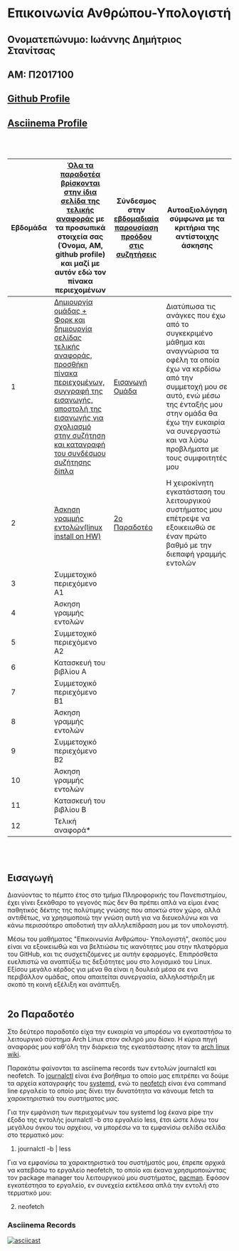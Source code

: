 # Επικοινωνία Ανθρώπου-Υπολογιστή

## Ονοματεπώνυμο: Ιωάννης Δημήτριος Στανίτσας
## ΑΜ: Π2017100
## [Github Profile](https://github.com/GiannisStan)
## [Asciinema Profile](https://asciinema.org/~2017100)
<br />
<br />


 Εβδομάδα | [Όλα τα παραδοτέα βρίσκονται στην ίδια σελίδα της τελικής αναφοράς](https://courses-ionio.github.io/help/deliverables/) με τα προσωπικά στοιχεία σας (Όνομα, ΑΜ, github profile) και μαζί με αυτόν εδώ τον πίνακα περιεχομένων | Σύνδεσμος στην [εβδομαδιαία παρουσίαση προόδου στις συζητήσεις](https://github.com/courses-ionio/help/discussions/categories/show-and-tell) | Αυτοαξιολόγηση σύμφωνα με τα κριτήρια της αντίστοιχης άσκησης |
| --- | --- | --- | --- |
| 1 |  [Δημιουργία ομάδας + Φορκ και δημιουργία σελίδας τελικής αναφοράς, προσθήκη πίνακα περιεχομένων, συγγραφή της εισαγωγής, αποστολή της εισαγωγής για σχολιασμό στην συζήτηση και καταγραφή του συνδέσμου συζήτησης δίπλα](#εισαγωγή)| [Εισαγωγή](https://github.com/courses-ionio/help/discussions/1631) <br> [Ομάδα](https://github.com/ContattoContare) | Διατύπωσα τις ανάγκες που έχω από το συγκεκριμένο μάθημα και αναγνώρισα τα οφέλη τα οποία έχω να κερδίσω από την συμμετοχή μου σε αυτό, ενώ μέσω της ένταξής μου στην ομάδα θα έχω την ευκαιρία να συνεργαστώ και να λύσω προβλήματα με τους συμφοιτητές μου |
| 2 | [Άσκηση γραμμής εντολών(linux install on HW)](#2ο-παραδοτέο) | [2ο Παραδοτέο](https://github.com/courses-ionio/help/discussions/1641#discussion-4573759) | Η χειροκίνητη εγκατάσταση του λειτουργικού συστήματος μου επέτρεψε να εξοικειωθώ σε έναν πρώτο βαθμό με την διεπαφή γραμμής εντολών |
| 3 | Συμμετοχικό περιεχόμενο A1 | | |
| 4 | Άσκηση γραμμής εντολών | | |
| 5 | Συμμετοχικό περιεχόμενο A2 | | |
| 6 | Κατασκευή του βιβλίου Α | | |
| 7 | Συμμετοχικό περιεχόμενο B1 | | |
| 8 | Άσκηση γραμμής εντολών | | |
| 9 | Συμμετοχικό περιεχόμενο B2 | | |
| 10 | Άσκηση γραμμής εντολών | | |
| 11 | Κατασκευή του βιβλίου Β | | |
| 12 | Τελική αναφορά* | | |
<br />
<br />


## Εισαγωγή
Διανύοντας το πέμπτο έτος στο τμήμα Πληροφορικής του Πανεπιστημίου, έχει γίνει ξεκάθαρο το γεγονός πώς δεν θα πρέπει απλά να 
είμαι ένας παθητικός δέκτης της πολύτιμης γνώσης που αποκτώ στον χώρο, αλλά αντιθέτως, να χρησιμοποιώ την γνώση αυτή για να διευκολύνω
και να κάνω περισσότερο αποδοτική την αλληλεπίδραση μου με τον υπολογιστή. 
<br />

Μέσω του μαθήματος "Επικοινωνία Ανθρώπου- Υπολογιστή", σκοπός μου είναι να εξοικειωθώ και να βελτιώσω τις ικανότητες μου στην πλατφόρμα 
του GitHub, και τις συσχετιζόμενες με αυτήν εφαρμογές. Επιπρόσθετα ευελπιστώ να αναπτύξω τις δεξιότητες μου στο λογισμικό του Linux. Εξίσου
μεγάλο κέρδος για μένα θα είναι η δουλειά μέσα σε ενα περιβάλλον ομάδας, οπου απαιτείται συνεργασία, αλληλοστήριξη με σκοπό τη κοινή εξέλιξη 
και ανάπτυξη.
<br />
<br />

## 2ο Παραδοτέο
Στο δεύτερο παραδοτέο είχα την ευκαιρία να μπορέσω να εγκαταστήσω το λειτουργικό σύστημα Arch Linux στον σκληρό μου δίσκο. 
Η κύρια πηγή αναφοράς μου καθ'όλη την διάρκεια της εγκατάστασης ηταν τα [arch linux wiki](https://wiki.archlinux.org/title/installation_guide). 

Παρακάτω φαίνονται τα asciinema records των εντολών journalctl και neofetch. Το [journalctl](https://www.loggly.com/ultimate-guide/using-journalctl/) είναι ένα βοήθημα το οποίο μας επιτρέπει να δούμε τα αρχεία καταγραφής του [systemd](https://www.google.com/search?client=firefox-b-d&q=what+is+systemd+linux), ενώ το [neofetch](https://linuxhint.com/what-is-neofetch-for-linux/) είναι ένα command line εργαλείο το οποίο μας δίνει την δυνατότητα να κάνουμε fetch τα χαρακτηριστικά του συστήματος μας.

Για την εμφάνιση των περιεχομένων του systemd log έκανα pipe την έξοδο της εντολής journalctl -b στο εργαλείο less, έτσι ώστε λόγω του μεγάλου όγκου του αρχέιου, να μπορέσω να τα εμφανίσω σελίδα σελίδα στο τερματικό μου: 

1) journalctl -b | less

Για να εμφανίσω τα χαρακτηριστικά του συστήματός μου, έπρεπε αρχικά να κατεβάσω το εργαλείο neofetch, το οποίο και έκανα χρησιμοποιώντας τον package manager του λειτουργικού μου συστήματος, [pacman](https://wiki.archlinux.org/title/pacman). Εφόσον εγκατέστησα το εργαλείο, εν συνεχεία εκτέλεσα απλά την εντολή στο τερματικό μου: 

2) neofetch


### Asciinema Records

[![asciicast](https://asciinema.org/a/538012.svg)](https://asciinema.org/a/538012)
